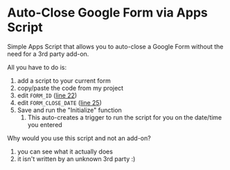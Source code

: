 # Auto-Close Google Form via Apps Script

Simple Apps Script that allows you to auto-close a Google Form without the need for a 3rd party add-on.

All you have to do is:
1. add a script to your current form
2. copy/paste the code from my project
3. edit ```FORM_ID``` ([line 22](https://github.com/neojato/gform-closer/blob/main/Code.gs#L22)) 
4. edit ```FORM_CLOSE_DATE``` ([line 25](https://github.com/neojato/gform-closer/blob/main/Code.gs#L25))
5. Save and run the "Initialize" function
    1. This auto-creates a trigger to run the script for you on the date/time you entered

Why would you use this script and not an add-on?
1. you can see what it actually does
2. it isn't written by an unknown 3rd party :)
